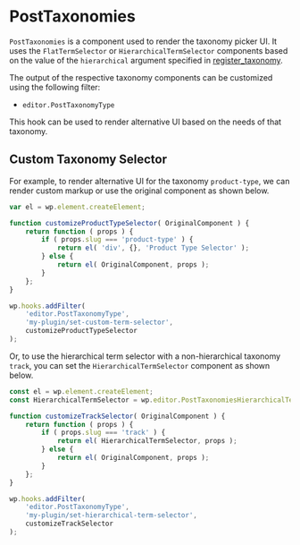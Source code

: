# PostTaxonomies

`PostTaxonomies` is a component used to render the taxonomy picker
UI. It uses the `FlatTermSelector` or `HierarchicalTermSelector` components
based on the value of the `hierarchical` argument specified in
[register_taxonomy](https://codex.wordpress.org/Function_Reference/register_taxonomy).

The output of the respective taxonomy components can be customized using
the following filter:

-   `editor.PostTaxonomyType`

This hook can be used to render alternative UI based on the needs of that
taxonomy.

## Custom Taxonomy Selector

For example, to render alternative UI for the taxonomy `product-type`,
we can render custom markup or use the original component as shown below.

```js
var el = wp.element.createElement;

function customizeProductTypeSelector( OriginalComponent ) {
	return function ( props ) {
		if ( props.slug === 'product-type' ) {
			return el( 'div', {}, 'Product Type Selector' );
		} else {
			return el( OriginalComponent, props );
		}
	};
}

wp.hooks.addFilter(
	'editor.PostTaxonomyType',
	'my-plugin/set-custom-term-selector',
	customizeProductTypeSelector
);
```

Or, to use the hierarchical term selector with a non-hierarchical taxonomy `track`,
you can set the `HierarchicalTermSelector` component as shown below.

```js
const el = wp.element.createElement;
const HierarchicalTermSelector = wp.editor.PostTaxonomiesHierarchicalTermSelector;

function customizeTrackSelector( OriginalComponent ) {
	return function ( props ) {
		if ( props.slug === 'track' ) {
			return el( HierarchicalTermSelector, props );
		} else {
			return el( OriginalComponent, props );
		}
	};
}

wp.hooks.addFilter(
	'editor.PostTaxonomyType',
	'my-plugin/set-hierarchical-term-selector',
	customizeTrackSelector
);
```
